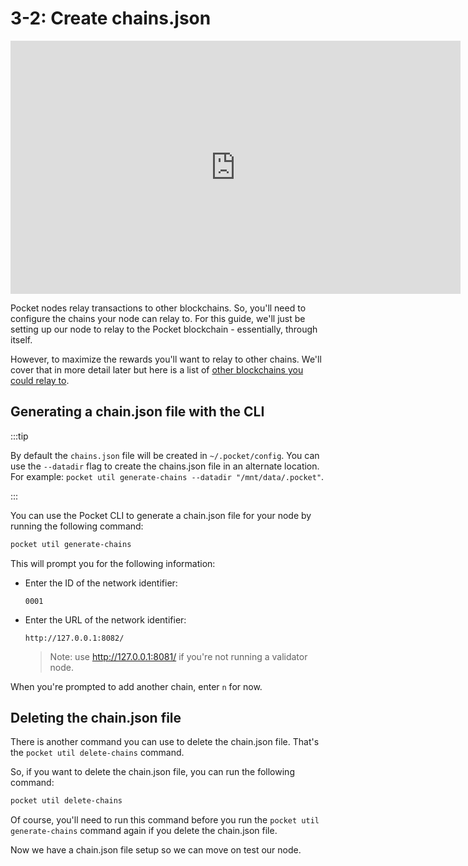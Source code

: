 # 3-2: Create chains.json

<iframe id="ytplayer" type="text/html" width="720" height="405"
src="https://www.youtube.com/embed/Y7UTvIlHXRI?start=2530"
frameborder="0" allowfullscreen></iframe>

Pocket nodes relay transactions to other blockchains. So, you'll need to configure the chains your node can relay to. For this guide, we'll just be setting up our node to relay to the Pocket blockchain - essentially, through itself.

However, to maximize the rewards you'll want to relay to other chains. We'll cover that in more detail later but here is a list of [other blockchains you could relay to](https://docs.pokt.network/home/resources/references/supported-blockchains).

## Generating a chain.json file with the CLI

:::tip

By default the `chains.json` file will be created in `~/.pocket/config`. You can use the `--datadir` flag to create the chains.json file in an alternate location. For example: `pocket util generate-chains --datadir "/mnt/data/.pocket"`.

:::

You can use the Pocket CLI to generate a chain.json file for your node by running the following command:

```bash
pocket util generate-chains
```

This will prompt you for the following information:

- Enter the ID of the network identifier:
    ```
    0001
    ```
- Enter the URL of the network identifier:
    ```
    http://127.0.0.1:8082/
    ```
    > Note: use http://127.0.0.1:8081/ if you're not running a validator node.

When you're prompted to add another chain, enter `n` for now.

## Deleting the chain.json file

There is another command you can use to delete the chain.json file. That's the `pocket util delete-chains` command.

So, if you want to delete the chain.json file, you can run the following command:

```bash
pocket util delete-chains
```

Of course, you'll need to run this command before you run the `pocket util generate-chains` command again if you delete the chain.json file.

Now we have a chain.json file setup so we can move on test our node.
